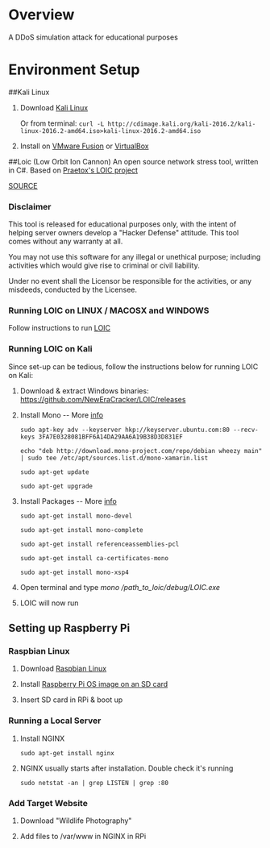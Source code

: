 # Overview
A DDoS simulation attack for educational purposes

# Environment Setup
##Kali Linux

1. Download [Kali Linux](https://www.kali.org/downloads/)

   Or from terminal: `curl -L http://cdimage.kali.org/kali-2016.2/kali-linux-2016.2-amd64.iso>kali-linux-2016.2-amd64.iso`
2. Install on [VMware Fusion](http://www.vmware.com/products/fusion/fusion-evaluation.html) or [VirtualBox](http://www.oracle.com/technetwork/server-storage/virtualbox/downloads/index.html)

##Loic (Low Orbit Ion Cannon) 
An open source network stress tool, written in C#. Based on [Praetox's LOIC project](https://sourceforge.net/projects/loic/)

[SOURCE](https://github.com/NewEraCracker/LOIC)

### Disclaimer
This tool is released for educational purposes only, with the intent of helping server owners develop a "Hacker Defense" attitude. This tool comes without any warranty at all.

You may not use this software for any illegal or unethical purpose; including activities which would give rise to criminal or civil liability.

Under no event shall the Licensor be responsible for the activities, or any misdeeds, conducted by the Licensee.

### Running LOIC on LINUX / MACOSX and WINDOWS

   Follow instructions to run [LOIC](https://github.com/NewEraCracker/LOIC)
   
### Running LOIC on Kali

Since set-up can be tedious, follow the instructions below for running LOIC on Kali:

1. Download & extract Windows binaries: https://github.com/NewEraCracker/LOIC/releases

2. Install Mono -- More [info](http://www.mono-project.com/docs/getting-started/install/linux/)

     `sudo apt-key adv --keyserver hkp://keyserver.ubuntu.com:80 --recv-keys 3FA7E0328081BFF6A14DA29AA6A19B38D3D831EF`

     `echo "deb http://download.mono-project.com/repo/debian wheezy main" | sudo tee /etc/apt/sources.list.d/mono-xamarin.list`
     
     `sudo apt-get update`
     
     `sudo apt-get upgrade`
     
3. Install Packages -- More [info](http://www.mono-project.com/docs/getting-started/install/linux/#usage)

     `sudo apt-get install mono-devel`
     
     `sudo apt-get install mono-complete`
     
     `sudo apt-get install referenceassemblies-pcl`
     
     `sudo apt-get install ca-certificates-mono`
     
     `sudo apt-get install mono-xsp4`

4. Open terminal and type *mono /path_to_loic/debug/LOIC.exe*

5. LOIC will now run

## Setting up Raspberry Pi
### Raspbian Linux 

1. Download [Raspbian Linux](https://downloads.raspberrypi.org/raspbian_latest) 

2. Install [Raspberry Pi OS image on an SD card](https://www.raspberrypi.org/documentation/installation/installing-images/README.md)

3. Insert SD card in RPi & boot up

### Running a Local Server

1. Install NGINX

      `sudo apt-get install nginx`
      
2. NGINX usually starts after installation. Double check it's running

      `sudo netstat -an | grep LISTEN | grep :80`

### Add Target Website

1. Download "Wildlife Photography"

2. Add files to /var/www in NGINX in RPi
